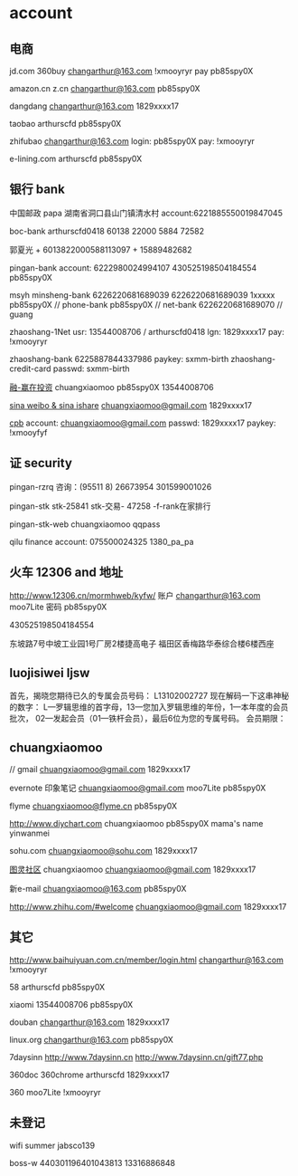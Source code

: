 # account

## 电商
  jd.com 360buy
  changarthur@163.com
  !xmooyryr
  pay
  pb85spy0X

  amazon.cn z.cn
  changarthur@163.com
  pb85spy0X

  dangdang
  changarthur@163.com
  1829xxxx17

  taobao
  arthurscfd
  pb85spy0X

  zhifubao
  changarthur@163.com
  login:
  pb85spy0X
  pay:
  !xmooyryr

  e-lining.com
  arthurscfd
  pb85spy0X

## 银行 bank

  中国邮政 papa
  湖南省洞口县山门镇清水村
  account:6221885550019847045

  boc-bank
  arthurscfd0418
  60138 22000 5884 72582

  郭夏光 + 6013822000588113097 + 15889482682

  pingan-bank
      account: 6222980024994107 
      430525198504184554
      pb85spy0X

  msyh minsheng-bank
      6226220681689039
      6226220681689039
      1xxxxx
      pb85spy0X           // phone-bank
      pb85spy0X           // net-bank
      6226220681689070    // guang

  zhaoshang-1Net
  usr: 13544008706 / arthurscfd0418
  lgn: 1829xxxx17
  pay: !xmooyryr

  zhaoshang-bank
    6225887844337986
    paykey: sxmm-birth
  zhaoshang-credit-card
    passwd: sxmm-birth

  [融-赢在投资](http://www.yztz.com/)
  chuangxiaomoo
  pb85spy0X
  13544008706

  [sina weibo & sina ishare]()
  chuangxiaomoo@gmail.com
  1829xxxx17

  [cpb](https://pay.sina.com.cn/caopanbao/cpb/home)
  account: chuangxiaomoo@gmail.com
  passwd: 1829xxxx17
  paykey: !xmooyfyf


## 证 security
  pingan-rzrq
      咨询：(95511 8) 26673954
      301599001026

  pingan-stk
      stk-25841
      stk-交易- 47258 -f-rank在家排行

  pingan-stk-web
      chuangxiaomoo
      qqpass

  qilu
      finance account: 075500024325 1380_pa_pa

## 火车 12306 and 地址
  http://www.12306.cn/mormhweb/kyfw/
  账户 changarthur@163.com  moo7Lite
  密码 pb85spy0X

  430525198504184554

  东坡路7号中坡工业园1号厂房2楼捷高电子
  福田区香梅路华泰综合楼6楼西座

##  luojisiwei ljsw
  首先，揭晓您期待已久的专属会员号码： L13102002727
  现在解码一下这串神秘的数字：
  L—罗辑思维的首字母，13—您加入罗辑思维的年份，1—本年度的会员批次，
  02—发起会员（01—铁杆会员），最后6位为您的专属号码。
  会员期限：

## chuangxiaomoo    
  // gmail
  chuangxiaomoo@gmail.com
  1829xxxx17

  evernote 印象笔记
  chuangxiaomoo@gmail.com
  moo7Lite
  pb85spy0X

  flyme
  chuangxiaomoo@flyme.cn
  pb85spy0X

  http://www.diychart.com
  chuangxiaomoo
  pb85spy0X
  mama's name yinwanmei

  sohu.com
  chuangxiaomoo@sohu.com
  1829xxxx17

  [图灵社区](http://www.ituring.com.cn/account/register)
  chuangxiaomoo
  chuangxiaomoo@gmail.com
  1829xxxx17

  新e-mail
  chuangxiaomoo@163.com
  pb85spy0X

  http://www.zhihu.com/#welcome 
  chuangxiaomoo@gmail.com
  1829xxxx17

## 其它

  http://www.baihuiyuan.com.cn/member/login.html
  changarthur@163.com
  !xmooyryr

  58
  arthurscfd
  pb85spy0X

  xiaomi
  13544008706
  pb85spy0X

  douban
  changarthur@163.com
  1829xxxx17

  linux.org
  changarthur@163.com
  pb85spy0X

  7daysinn
  http://www.7daysinn.cn
  http://www.7daysinn.cn/gift77.php

  360doc
  360chrome 
  arthurscfd 1829xxxx17

  360
  moo7Lite
  !xmooyryr

## 未登记
  wifi
  summer
  jabsco139

  boss-w
  440301196401043813
  13316886848

